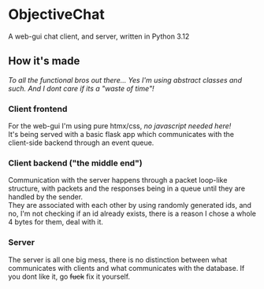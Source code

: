 # ObjectiveChat
A web-gui chat client, and server, written in Python 3.12

## How it's made
*To all the functional bros out there... Yes I'm using abstract classes and such. And I dont care if its a "waste of time"!*
### Client frontend
For the web-gui I'm using pure htmx/css, *no javascript needed here!*<br>
It's being served with a basic flask app which communicates with the client-side backend through an event queue.

### Client backend ("the middle end")
Communication with the server happens through a packet loop-like structure, with packets and the responses being in a queue until they are handled by the sender.<br>
They are associated with each other by using randomly generated ids, and no, I'm not checking if an id already exists, there is a reason I chose a whole 4 bytes for them, deal with it.

### Server
The server is all one big mess, there is no distinction between what communicates with clients and what communicates with the database. If you dont like it, go <s>fuck</s> fix it yourself.